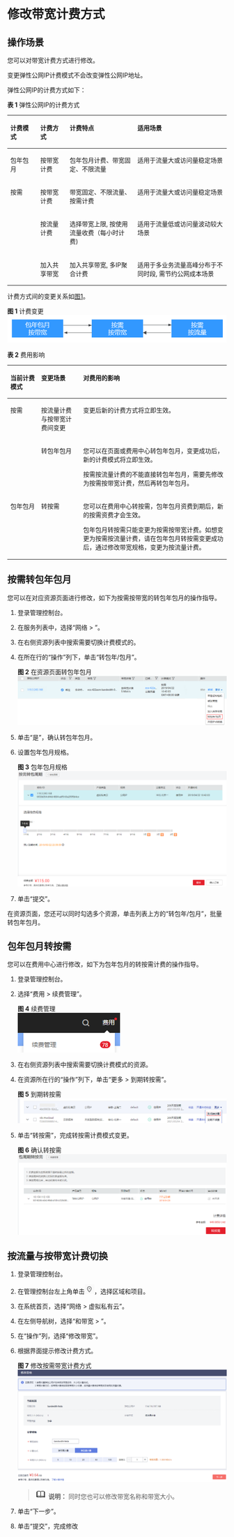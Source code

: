 # 修改带宽计费方式<a name="eip_0013"></a>

## 操作场景<a name="section1429311720127"></a>

您可以对带宽计费方式进行修改。

变更弹性公网IP计费模式不会改变弹性公网IP地址。

弹性公网IP的计费方式如下：

**表 1**  弹性公网IP的计费方式

<a name="table971215343169"></a>
<table><thead align="left"><tr id="row18713163420163"><th class="cellrowborder" valign="top" width="13.650000000000004%" id="mcps1.2.5.1.1"><p id="p8281194418163"><a name="p8281194418163"></a><a name="p8281194418163"></a>计费模式</p>
</th>
<th class="cellrowborder" valign="top" width="13.390000000000002%" id="mcps1.2.5.1.2"><p id="p12713234131617"><a name="p12713234131617"></a><a name="p12713234131617"></a>计费方式</p>
</th>
<th class="cellrowborder" valign="top" width="30.900000000000006%" id="mcps1.2.5.1.3"><p id="p13483151811919"><a name="p13483151811919"></a><a name="p13483151811919"></a>计费特点</p>
</th>
<th class="cellrowborder" valign="top" width="42.06%" id="mcps1.2.5.1.4"><p id="p1171343420163"><a name="p1171343420163"></a><a name="p1171343420163"></a>适用场景</p>
</th>
</tr>
</thead>
<tbody><tr id="row1271373419165"><td class="cellrowborder" valign="top" width="13.650000000000004%" headers="mcps1.2.5.1.1 "><p id="p271383414164"><a name="p271383414164"></a><a name="p271383414164"></a>包年包月</p>
</td>
<td class="cellrowborder" valign="top" width="13.390000000000002%" headers="mcps1.2.5.1.2 "><p id="p8713193471618"><a name="p8713193471618"></a><a name="p8713193471618"></a>按带宽计费</p>
</td>
<td class="cellrowborder" valign="top" width="30.900000000000006%" headers="mcps1.2.5.1.3 "><p id="p5483818121912"><a name="p5483818121912"></a><a name="p5483818121912"></a>包年包月计费、带宽固定、不限流量</p>
</td>
<td class="cellrowborder" valign="top" width="42.06%" headers="mcps1.2.5.1.4 "><p id="p1713134171611"><a name="p1713134171611"></a><a name="p1713134171611"></a>适用于流量大或访问量稳定场景</p>
</td>
</tr>
<tr id="row371311345166"><td class="cellrowborder" rowspan="3" valign="top" width="13.650000000000004%" headers="mcps1.2.5.1.1 "><p id="p17138342162"><a name="p17138342162"></a><a name="p17138342162"></a>按需</p>
</td>
<td class="cellrowborder" valign="top" width="13.390000000000002%" headers="mcps1.2.5.1.2 "><p id="p12713163413163"><a name="p12713163413163"></a><a name="p12713163413163"></a>按带宽计费</p>
</td>
<td class="cellrowborder" valign="top" width="30.900000000000006%" headers="mcps1.2.5.1.3 "><p id="p1483121813198"><a name="p1483121813198"></a><a name="p1483121813198"></a>带宽固定、不限流量、按需计费</p>
</td>
<td class="cellrowborder" valign="top" width="42.06%" headers="mcps1.2.5.1.4 "><p id="p57143346161"><a name="p57143346161"></a><a name="p57143346161"></a>适用于流量大或访问量稳定场景</p>
</td>
</tr>
<tr id="row117149340166"><td class="cellrowborder" valign="top" headers="mcps1.2.5.1.1 "><p id="p87149342167"><a name="p87149342167"></a><a name="p87149342167"></a>按流量计费</p>
</td>
<td class="cellrowborder" valign="top" headers="mcps1.2.5.1.2 "><p id="p8483318181919"><a name="p8483318181919"></a><a name="p8483318181919"></a>选择带宽上限, 按使用流量收费（每小时计费)</p>
</td>
<td class="cellrowborder" valign="top" headers="mcps1.2.5.1.3 "><p id="p17714634201614"><a name="p17714634201614"></a><a name="p17714634201614"></a>适用于流量低或访问量波动较大场景</p>
</td>
</tr>
<tr id="row559019360171"><td class="cellrowborder" valign="top" headers="mcps1.2.5.1.1 "><p id="p659113610178"><a name="p659113610178"></a><a name="p659113610178"></a>加入共享带宽</p>
</td>
<td class="cellrowborder" valign="top" headers="mcps1.2.5.1.2 "><p id="p34831718121915"><a name="p34831718121915"></a><a name="p34831718121915"></a>加入共享带宽, 多IP聚合计费</p>
</td>
<td class="cellrowborder" valign="top" headers="mcps1.2.5.1.3 "><p id="p659118367176"><a name="p659118367176"></a><a name="p659118367176"></a>适用于多业务流量高峰分布于不同时段, 需节约公网成本场景</p>
</td>
</tr>
</tbody>
</table>

计费方式间的变更关系如[图1](#fig1663143473912)。

**图 1**  计费变更<a name="fig1663143473912"></a>  
![](figures/计费变更.png "计费变更")

**表 2**  费用影响

<a name="zh-cn_topic_0118498819_table117061129519"></a>
<table><thead align="left"><tr id="zh-cn_topic_0118498819_row2070710212517"><th class="cellrowborder" valign="top" width="14.04%" id="mcps1.2.4.1.1"><p id="zh-cn_topic_0118498819_p22514331491"><a name="zh-cn_topic_0118498819_p22514331491"></a><a name="zh-cn_topic_0118498819_p22514331491"></a>当前计费模式</p>
</th>
<th class="cellrowborder" valign="top" width="19.13%" id="mcps1.2.4.1.2"><p id="zh-cn_topic_0118498819_p13707142550"><a name="zh-cn_topic_0118498819_p13707142550"></a><a name="zh-cn_topic_0118498819_p13707142550"></a>变更场景</p>
</th>
<th class="cellrowborder" valign="top" width="66.83%" id="mcps1.2.4.1.3"><p id="zh-cn_topic_0118498819_p1170715212514"><a name="zh-cn_topic_0118498819_p1170715212514"></a><a name="zh-cn_topic_0118498819_p1170715212514"></a>对费用的影响</p>
</th>
</tr>
</thead>
<tbody><tr id="row9323183082818"><td class="cellrowborder" rowspan="2" valign="top" width="14.04%" headers="mcps1.2.4.1.1 "><p id="p2324163017281"><a name="p2324163017281"></a><a name="p2324163017281"></a>按需</p>
</td>
<td class="cellrowborder" valign="top" width="19.13%" headers="mcps1.2.4.1.2 "><p id="p7324530102815"><a name="p7324530102815"></a><a name="p7324530102815"></a>按流量计费与按带宽计费间变更</p>
</td>
<td class="cellrowborder" valign="top" width="66.83%" headers="mcps1.2.4.1.3 "><p id="p11324430132813"><a name="p11324430132813"></a><a name="p11324430132813"></a>变更后新的计费方式将立即生效。</p>
</td>
</tr>
<tr id="zh-cn_topic_0118498819_row1211891016159"><td class="cellrowborder" valign="top" headers="mcps1.2.4.1.1 "><p id="zh-cn_topic_0118498819_p211817109156"><a name="zh-cn_topic_0118498819_p211817109156"></a><a name="zh-cn_topic_0118498819_p211817109156"></a>转包年包月</p>
</td>
<td class="cellrowborder" valign="top" headers="mcps1.2.4.1.2 "><p id="zh-cn_topic_0118498819_p6118101031516"><a name="zh-cn_topic_0118498819_p6118101031516"></a><a name="zh-cn_topic_0118498819_p6118101031516"></a>您可以在页面或费用中心转包年包月，变更成功后，新的计费模式将立即生效。</p>
<p id="p923728135712"><a name="p923728135712"></a><a name="p923728135712"></a>按需按流量计费的不能直接转包年包月，需要先修改为按需按带宽计费，然后再转包年包月。</p>
</td>
</tr>
<tr id="zh-cn_topic_0118498819_row128237518151"><td class="cellrowborder" valign="top" width="14.04%" headers="mcps1.2.4.1.1 "><p id="zh-cn_topic_0118498819_p682385181517"><a name="zh-cn_topic_0118498819_p682385181517"></a><a name="zh-cn_topic_0118498819_p682385181517"></a>包年包月</p>
</td>
<td class="cellrowborder" valign="top" width="19.13%" headers="mcps1.2.4.1.2 "><p id="zh-cn_topic_0118498819_p28231251191519"><a name="zh-cn_topic_0118498819_p28231251191519"></a><a name="zh-cn_topic_0118498819_p28231251191519"></a>转按需</p>
</td>
<td class="cellrowborder" valign="top" width="66.83%" headers="mcps1.2.4.1.3 "><p id="zh-cn_topic_0118498819_p282325141517"><a name="zh-cn_topic_0118498819_p282325141517"></a><a name="zh-cn_topic_0118498819_p282325141517"></a>您可以在费用中心转按需，包年包月资费到期后，新的按需资费才会生效。</p>
<p id="p2312103345920"><a name="p2312103345920"></a><a name="p2312103345920"></a>包年包月转按需只能变更为按需按带宽计费。如想变更为按需按流量计费，请在包年包月转按需变更成功后，通过修改带宽规格，变更为按流量计费。</p>
</td>
</tr>
</tbody>
</table>

## 按需转包年包月<a name="zh-cn_topic_0118498898_section9298103433118"></a>

您可以在对应资源页面进行修改，如下为按需按带宽的转包年包月的操作指导。

1.  登录管理控制台。
2.  在服务列表中，选择“网络 \> ”。
3.  在右侧资源列表中搜索需要切换计费模式的。
4.  在所在行的“操作”列下，单击“转包年/包月”。

    **图 2**  在资源页面转包年包月<a name="zh-cn_topic_0118498898_fig655713417238"></a>  
    ![](figures/在资源页面转包年包月.png "在资源页面转包年包月")

5.  单击“是”，确认转包年包月。
6.  设置包年包月规格。

    **图 3**  包年包月规格<a name="zh-cn_topic_0118498898_fig10579759183616"></a>  
    ![](figures/包年包月规格.png "包年包月规格")

7.  单击“提交”。

在资源页面，您还可以同时勾选多个资源，单击列表上方的“转包年/包月”，批量转包年包月。

## 包年包月转按需<a name="zh-cn_topic_0118498898_section6365162114398"></a>

您可以在费用中心进行修改，如下为包年包月的转按需计费的操作指导。

1.  登录管理控制台。
2.  选择“费用 \> 续费管理”。

    **图 4**  续费管理<a name="zh-cn_topic_0118498898_fig196211732935"></a>  
    ![](figures/续费管理.png "续费管理")

3.  在右侧资源列表中搜索需要切换计费模式的资源。
4.  在资源所在行的“操作”列下，单击“更多 \> 到期转按需”。

    **图 5**  到期转按需<a name="zh-cn_topic_0118498898_fig2102121712467"></a>  
    ![](figures/到期转按需.png "到期转按需")

5.  单击“转按需”，完成转按需计费模式变更。

    **图 6**  确认转按需<a name="zh-cn_topic_0118498898_fig6293419145817"></a>  
    ![](figures/确认转按需.png "确认转按需")


## 按流量与按带宽计费切换<a name="section6887201582"></a>

1.  登录管理控制台。
2.  在管理控制台左上角单击![](figures/icon-region-1.png)，选择区域和项目。
3.  在系统首页，选择“网络 \> 虚拟私有云”。
4.  在左侧导航树，选择“和带宽 \> ”。
5.  在“操作”列，选择“修改带宽”。
6.  根据界面提示修改计费方式。

    **图 7**  修改按需带宽计费方式<a name="fig7593194953617"></a>  
    ![](figures/修改按需带宽计费方式.png "修改按需带宽计费方式")

    >![](public_sys-resources/icon-note.gif) **说明：** 
    >同时您也可以修改带宽名称和带宽大小。

7.  单击“下一步”。
8.  单击“提交”，完成修改

